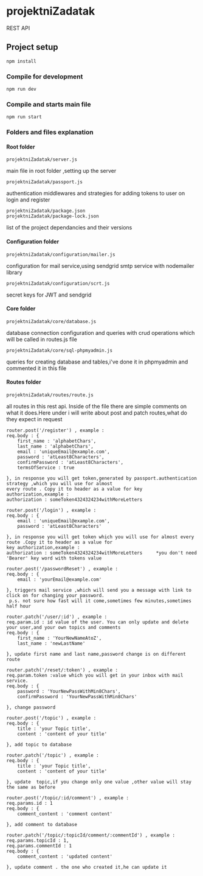 # projektniZadatak
 REST API

## Project setup
```
npm install
```

### Compile for development
```
npm run dev
```

### Compile and starts main file
```
npm run start
```




### Folders and files explanation

#### Root folder
```
projektniZadatak/server.js
```
main file in root folder ,setting up the server
```
projektniZadatak/passport.js
```
authentication middlewares and strategies for adding tokens to user on login and register

```
projektniZadatak/package.json
projektniZadatak/package-lock.json
```
list of the project dependancies and their versions

#### Configuration folder
```
projektniZadatak/configuration/mailer.js
```
configuration for mail service,using sendgrid smtp service with nodemailer library

```
projektniZadatak/configuration/scrt.js
```
secret keys for JWT and sendgrid


#### Core folder
```
projektniZadatak/core/database.js
```
database connection configuration and queries with crud operations which will be called in routes.js file

```
projektniZadatak/core/sql-phpmyadmin.js
```
queries for creating database and tables,i've done it in phpmyadmin and commented it in this file


#### Routes folder
```
projektniZadatak/routes/route.js
```
 all routes in this rest api. Inside of the file there are simple comments on what it does.Here under i will 
 write about post and patch routes,what do they expect in request

```
router.post('/register') , example :
req.body : {
	first_name : 'alphabetChars',
	last_name : 'alphabetChars',
	email : 'uniqueEmail@example.com',
	password : 'atLeast8Characters',
	confirmPassword : 'atLeast8Characters',
	termsOfService : true

}, in response you will get token,generated by passport.authentication strategy ,which you will use for almost 
every route . Copy it to header as a value for key authorization,example : 
authorization : someToken4324324234withMoreLetters
```

```
router.post('/login') , example :
req.body : {
	email : 'uniqueEmail@example.com',
	password : 'atLeast8Characters'

}, in response you will get token which you will use for almost every route .Copy it to header as a value for 
key authorization,example : 
authorization : someToken4324324234withMoreLetters     *you don't need 'Bearer' key word with tokens value
```

```
router.post('/passwordReset') , example :
req.body : {
	email : 'yourEmail@example.com'

}, triggers mail service ,which will send you a message with link to click on for changing your password.
 p.s. not sure how fast will it come,sometimes few minutes,sometimes half hour
```

```
router.patch('/user/:id') , example :
req.param.id : id value of the user. You can only update and delete your user,and your own topics and comments
req.body : {
	first_name : 'YourNewNameAtoZ',
	last_name : 'newLastName'

}, update first name and last name,password change is on different route
```

```
router.patch('/reset/:token') , example :
req.param.token :value which you will get in your inbox with mail service. 
req.body : {
	password : 'YourNewPassWithMin8Chars',
	confirmPassword : 'YourNewPassWithMin8Chars'

}, change password
```

```
router.post('/topic') , example :
req.body : {
	title : 'your Topic title',
	content : 'content of your title'

}, add topic to database
```

```
router.patch('/topic') , example :
req.body : {
	title : 'your Topic title',
	content : 'content of your title'

}, update  topic,if you change only one value ,other value will stay the same as before
```

```
router.post('/topic/:id/comment') , example :
req.params.id : 1
req.body : {
	comment_content : 'comment content'

}, add comment to database
```
```
router.patch('/topic/:topicId/comment/:commentId') , example :
req.params.topicId : 1,
req.params.commentId : 1
req.body : {
	comment_content : 'updated content'

}, update comment . the one who created it,he can update it
```
